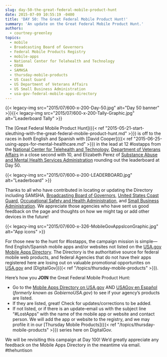 ```yaml
---
slug: day-50-the-great-federal-mobile-product-hunt
date: 2015-07-09 10:55:19 -0400
title: 'DAY 50: The Great Federal Mobile Product Hunt!'
summary: 'An update on the Great Federal Mobile Product Hunt.'
authors:
  - courtney-greenley
topics:
  - mobile
  - Broadcasting Board of Governors
  - Federal Mobile Products Registry
  - mobile-apps
  - National Center for Telehealth and Technology
  - OSHA
  - SAMHSA
  - thursday-mobile-products
  - US Coast Guard
  - US Department of Veterans Affairs
  - US Small Business Administration
  - usa-gov-federal-mobile-apps-directory
---
```


{{< legacy-img src="2015/07/600-x-200-Day-50.jpg" alt="Day 50 banner" >}}{{< legacy-img src="2015/07/600-x-200-Tally-Graphic.jpg" alt="Leaderboard Tally" >}}

The [Great Federal Mobile Product Hunt]({{< ref "2015-05-21-start-sleuthing-with-the-great-federal-mobile-product-hunt.md" >}}) is off to the races in _both_ English and Spanish with [David Cooper]({{< ref "2015-06-25-using-apps-for-mental-healthcare.md" >}}) in the lead at 12 #lostapps from the [National Center for Telehealth and Technology](http://t2health.dcoe.mil/), [Department of Veterans Affairs](http://www.va.gov/) in a close second with 10, and Elizabeth Perez of [Substance Abuse and Mental Health Services Administration](http://www.samhsa.gov/) rounding out the leaderboard at Day 50.

{{< legacy-img src="2015/07/600-x-200-LEADERBOARD.jpg" alt="Leaderboard" >}}

Thanks to all who have contributed in locating or updating the Directory including SAMSHA, [Broadcasting Board of Governors](http://www.bbg.gov/), [United States Coast Guard](http://www.uscg.mil/), [Occupational Safety and Health Administration](https://www.osha.gov/), and [Small Business Administration](https://www.sba.gov/). We appreciate those agencies who have sent us good feedback on the page and thoughts on how we might tag or add other devices in the future!

{{< legacy-img src="2015/07/600-x-326-MobileGovAppsIconGraphic.jpg" alt="App icons" >}}

For those new to the hunt for #lostapps, the campaign mission is simple—find English/Spanish mobile apps and/or websites not listed on the [USA.gov Mobile Apps Directory](https://www.usa.gov/mobile-apps). The Directory is the authoritative source for federal mobile web products, and federal Agencies that do not have their apps registered here are losing out on valuable promotional opportunites on [USA.gov](https://www.usa.gov/mobile-apps) and [DigitalGov]({{< ref "/topics/thursday-mobile-products" >}}).

Here’s how you **JOIN** the Great Federal Mobile Product Hunt:

  * Go to the [Mobile Apps Directory on USA.gov](http://www.usa.gov/mobileapps.shtml) AND [USAGov en Espa&#241;ol](http://www.usa.gov/gobiernousa/conectese-gobierno/apps.moviles.shtml) (_formerly known as GobiernoUSA.gov_) to see if your agency’s products are listed.
  * If they are listed, great! Check for updates/corrections to be added.
  * If not listed, or if there is an update&#8211;email us with the subject line “#LostApps” with the name of the mobile app or website and contact person. We will add the app or website to the registry, and we may profile it in our [Thursday Mobile Products]({{< ref "/topics/thursday-mobile-products" >}}) series here on DigitalGov.

We will be revisiting this campaign at Day 100! We’d greatly appreciate any feedback on the Mobile Apps Directory in the meantime via email. #thehuntison
